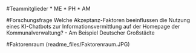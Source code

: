 \#Teammitglieder \* ME \* PH \* AM

\#Forschungsfrage Welche Akzeptanz-Faktoren beeinflussen die Nutzung
eines KI-Chatbots zur Informationsvermittlung auf der Homepage der
Kommunalverwaltung? - Am Beispiel Deutscher Großstädte

\#Faktorenraum (readme\_files/Faktorenraum.JPG)
